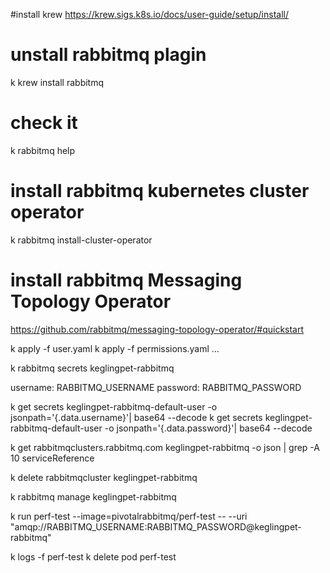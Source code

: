 #install krew
https://krew.sigs.k8s.io/docs/user-guide/setup/install/
# unstall rabbitmq plagin
k krew install rabbitmq
# check it
k rabbitmq help
# install rabbitmq kubernetes cluster operator
k rabbitmq install-cluster-operator
# install rabbitmq Messaging Topology Operator
https://github.com/rabbitmq/messaging-topology-operator/#quickstart

k apply -f user.yaml
k apply -f permissions.yaml
...

k rabbitmq secrets keglingpet-rabbitmq

username: RABBITMQ_USERNAME
password: RABBITMQ_PASSWORD


k get secrets keglingpet-rabbitmq-default-user -o jsonpath='{.data.username}'| base64
--decode
k get secrets keglingpet-rabbitmq-default-user -o jsonpath='{.data.password}'| base64
--decode

k get rabbitmqclusters.rabbitmq.com keglingpet-rabbitmq -o json | grep -A 10 serviceReference

k delete rabbitmqcluster keglingpet-rabbitmq

k rabbitmq manage keglingpet-rabbitmq

k run perf-test --image=pivotalrabbitmq/perf-test -- --uri "amqp://RABBITMQ_USERNAME:RABBITMQ_PASSWORD@keglingpet-rabbitmq"

k logs -f perf-test
k delete pod perf-test
